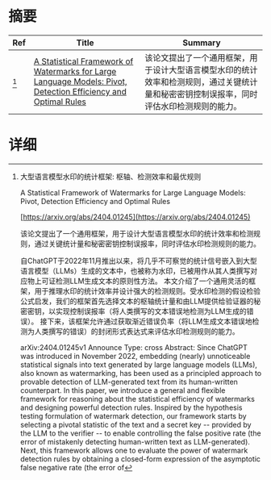 # 摘要

| Ref | Title | Summary |
| --- | --- | --- |
| [^1] | [A Statistical Framework of Watermarks for Large Language Models: Pivot, Detection Efficiency and Optimal Rules](https://arxiv.org/abs/2404.01245) | 该论文提出了一个通用框架，用于设计大型语言模型水印的统计效率和检测规则，通过关键统计量和秘密密钥控制误报率，同时评估水印检测规则的能力。 |

# 详细

[^1]: 大型语言模型水印的统计框架: 枢轴、检测效率和最优规则

    A Statistical Framework of Watermarks for Large Language Models: Pivot, Detection Efficiency and Optimal Rules

    [https://arxiv.org/abs/2404.01245](https://arxiv.org/abs/2404.01245)

    该论文提出了一个通用框架，用于设计大型语言模型水印的统计效率和检测规则，通过关键统计量和秘密密钥控制误报率，同时评估水印检测规则的能力。

    

    自ChatGPT于2022年11月推出以来，将几乎不可察觉的统计信号嵌入到大型语言模型（LLMs）生成的文本中，也被称为水印，已被用作从其人类撰写对应物上可证检测LLM生成文本的原则性方法。 本文介绍了一个通用灵活的框架，用于推理水印的统计效率并设计强大的检测规则。受水印检测的假设检验公式启发，我们的框架首先选择文本的枢轴统计量和由LLM提供给验证器的秘密密钥，以实现控制误报率（将人类撰写的文本错误地检测为LLM生成的错误）。 接下来，该框架允许通过获取渐近错误负率（将LLM生成文本错误地检测为人类撰写的错误）的封闭形式表达式来评估水印检测规则的能力。

    arXiv:2404.01245v1 Announce Type: cross  Abstract: Since ChatGPT was introduced in November 2022, embedding (nearly) unnoticeable statistical signals into text generated by large language models (LLMs), also known as watermarking, has been used as a principled approach to provable detection of LLM-generated text from its human-written counterpart. In this paper, we introduce a general and flexible framework for reasoning about the statistical efficiency of watermarks and designing powerful detection rules. Inspired by the hypothesis testing formulation of watermark detection, our framework starts by selecting a pivotal statistic of the text and a secret key -- provided by the LLM to the verifier -- to enable controlling the false positive rate (the error of mistakenly detecting human-written text as LLM-generated). Next, this framework allows one to evaluate the power of watermark detection rules by obtaining a closed-form expression of the asymptotic false negative rate (the error of 
    

